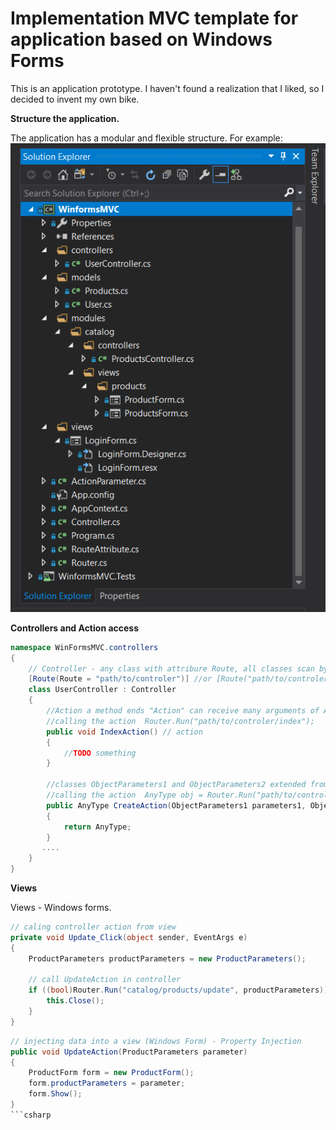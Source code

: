Implementation MVC template for application based on Windows Forms 
==================

This is an application prototype.
I haven't found a realization that I liked, so I decided to invent my own bike.

**Structure the application.**

The application has a modular and flexible structure.
For example:
![image 1](app-structure.png)


**Controllers and Action access**

```csharp
namespace WinFormsMVC.controllers
{
    // Controller - any class with attribure Route, all classes scan by router 
    [Route(Route = "path/to/controler")] //or [Route("path/to/controler")]
    class UserController : Controller
    {
        //Action a method ends "Action" can receive many arguments of ActionParameter type
        //calling the action  Router.Run("path/to/controler/index");
        public void IndexAction() // action 
        {
            //TODO something
        }

        //classes ObjectParameters1 and ObjectParameters2 extended from ActionParameter class
        //calling the action  AnyType obj = Router.Run("path/to/controler/create", parameters1, parameters2, ...);
        public AnyType CreateAction(ObjectParameters1 parameters1, ObjectParameters2 parameters2, ...)
        {
            return AnyType;
        }
       ....
    }
}
```

**Views**

Views - Windows forms. 
 
```csharp
// caling controller action from view
private void Update_Click(object sender, EventArgs e)
{
    ProductParameters productParameters = new ProductParameters();
    
    // call UpdateAction in controller 
    if ((bool)Router.Run("catalog/products/update", productParameters)) {
        this.Close();
    }
}
```

```csharp
// injecting data into a view (Windows Form) - Property Injection
public void UpdateAction(ProductParameters parameter)
{
    ProductForm form = new ProductForm();
    form.productParameters = parameter;
    form.Show();
}
```csharp
